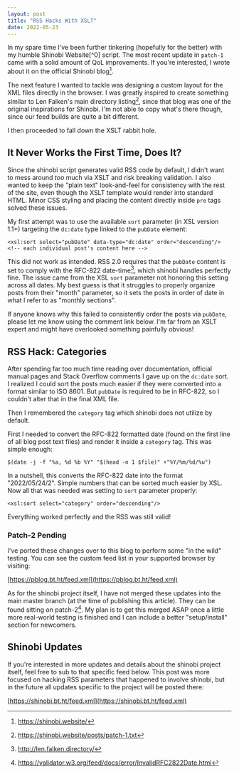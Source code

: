 ```yaml
---
layout: post
title: "RSS Hacks With XSLT"
date: 2022-05-23
---
```



In my spare time I've been further tinkering (hopefully for the better) with my humble Shinobi Website[^0] script. The most recent update in `patch-1` came with a solid amount of QoL improvements. If you're interested, I wrote about it on the official Shinobi blog[^1].

The next feature I wanted to tackle was designing a custom layout for the XML files directly in the browser. I was greatly inspired to create something similar to Len Falken's main directory listing[^2], since that blog was one of the original inspirations for Shinobi. I'm not able to copy what's there though, since our feed builds are quite a bit different.

I then proceeded to fall down the XSLT rabbit hole.

## It Never Works the First Time, Does It?

Since the shinobi script generates valid RSS code by default, I didn't want to mess around _too_ much via XSLT and risk breaking validation. I also wanted to keep the "plain text" look-and-feel for consistency with the rest of the site, even though the XSLT template would render into standard HTML. Minor CSS styling and placing the content directly inside `pre` tags solved these issues.

My first attempt was to use the available `sort` parameter (in XSL version 1.1+) targeting the `dc:date` type linked to the `pubDate` element:


    <xsl:sort select="pubDate" data-type="dc:date" order="descending"/>
    <!-- each individual post's content here -->


This did not work as intended. RSS 2.0 requires that the `pubDate` content is set to comply with the RFC-822 date-time[^3], which shinobi handles perfectly fine. The issue came from the XSL `sort` parameter not honoring this setting across all dates. My best guess is that it struggles to properly organize posts from their "month" parameter, so it sets the posts in order of date in what I refer to as "monthly sections".

If anyone knows why this failed to consistently order the posts via `pubDate`, please let me know using the comment link below. I'm far from an XSLT expert and might have overlooked something painfully obvious!

## RSS Hack: Categories

After spending far too much time reading over documentation, official manual pages and Stack Overflow comments I gave up on the `dc:date` sort. I realized I could sort the posts much easier if they were converted into a format similar to ISO 8601. But `pubDate` is required to be in RFC-822, so I couldn't alter that in the final XML file.

Then I remembered the `category` tag which shinobi does not utilize by default.

First I needed to convert the RFC-822 formatted date (found on the first line of all blog post text files) and render it inside a `category` tag. This was simple enough:


    $(date -j -f "%a, %d %b %Y" "$(head -n 1 $file)" +"%Y/%m/%d/%u")


In a nutshell, this converts the RFC-822 date into the format "2022/05/24/2". Simple numbers that can be sorted much easier by XSL. Now all that was needed was setting to `sort` parameter properly:


    <xsl:sort select="category" order="descending"/>


Everything worked perfectly and the RSS was still valid!

### Patch-2 Pending

I've ported these changes over to this blog to perform some "in the wild" testing. You can see the custom feed list in your supported browser by visiting:

[https://pblog.bt.ht/feed.xml](https://pblog.bt.ht/feed.xml)

As for the shinobi project itself, I have not merged these updates into the main master branch (at the time of publishing this article). They can be found sitting on patch-2[^4]. My plan is to get this merged ASAP once a little more real-world testing is finished and I can include a better "setup/install" section for newcomers.

## Shinobi Updates

If you're interested in more updates and details about the shinobi project itself, feel free to sub to that specific feed below. This post was more focused on hacking RSS parameters that happened to involve shinobi, but in the future all updates specific to the project will be posted there:

[https://shinobi.bt.ht/feed.xml](https://shinobi.bt.ht/feed.xml)

[^1]: https://shinobi.website/

[^2]: https://shinobi.website/posts/patch-1.txt

[^3]: http://len.falken.directory/

[^4]: https://validator.w3.org/feed/docs/error/InvalidRFC2822Date.html

[^5]: https://git.sr.ht/~tdarb/shinobi-script/tree/patch-2

